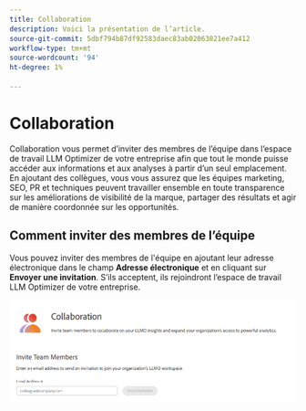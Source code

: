 ```yaml
---
title: Collaboration
description: Voici la présentation de l’article.
source-git-commit: 5dbf794b87df92583daec83ab02063821ee7a412
workflow-type: tm+mt
source-wordcount: '94'
ht-degree: 1%

---
```



# Collaboration

Collaboration vous permet d’inviter des membres de l’équipe dans l’espace de travail LLM Optimizer de votre entreprise afin que tout le monde puisse accéder aux informations et aux analyses à partir d’un seul emplacement. En ajoutant des collègues, vous vous assurez que les équipes marketing, SEO, PR et techniques peuvent travailler ensemble en toute transparence sur les améliorations de visibilité de la marque, partager des résultats et agir de manière coordonnée sur les opportunités.

## Comment inviter des membres de l’équipe

Vous pouvez inviter des membres de l&#39;équipe en ajoutant leur adresse électronique dans le champ **Adresse électronique** et en cliquant sur **Envoyer une invitation**. S’ils acceptent, ils rejoindront l’espace de travail LLM Optimizer de votre entreprise.

![Invitation Collaboration](/help/dashboards/assets/collaboration.png)
